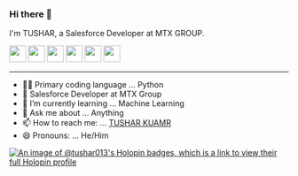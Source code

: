 ### Hi there 👋

 I'm TUSHAR, a Salesforce Developer at MTX GROUP.

[<img height="30" src="https://img.shields.io/badge/twitter-%231DA1F2.svg?&style=for-the-badge&logo=twitter&logoColor=white" />][twitter]
<a href="mailto:tushar13@outlook.in" style="text-decoration:none"><img height="30" src = "https://img.shields.io/badge/gmail-c14438?&style=for-the-badge&logo=gmail&logoColor=white"></a>
[<img height="30" src="https://img.shields.io/badge/linkedin-blue.svg?&style=for-the-badge&logo=linkedin&logoColor=white" />][LinkedIn]
[<img height="30" src = "https://img.shields.io/badge/Facebook-036be4.svg?&style=for-the-badge&logo=facebook&logoColor=white">][Facebook]
[<img height="30" src="https://play-lh.googleusercontent.com/9ASiwrVdio0I2i2Sd1UzRczyL81piJoKfKKBoC8PUm2q6565NMQwUJCuNGwH-enhm00" />][Instagram]
[<img height="30" src="https://img.shields.io/website?color=E74C3C&label=Portfolio%20Website&style=flat-square&up_message=TUSHAR%20KUMAR&url=https%3A%2F%2Ftusharkumar.live%2F"/>][TUSHAR KUMAR]

<hr />

[twitter]: https://twitter.com/_tushar13
[gmail]: https://gmail.com
[linkedin]: https://www.linkedin.com/in/tushar-kumar-972761191/
[Facebook]: https://www.facebook.com/profile.php?id=100002767658187
[Instagram]: https://www.instagram.com/tushar.kumar13/
[TUSHAR KUMAR]: https://tushar-013.github.io/TusharPortfolio/


- 👨‍💻 Primary coding language ... Python
- 🏢 Salesforce Developer at MTX Group
- 🌱 I’m currently learning ... Machine Learning
- 💬 Ask me about ... Anything
- 📫 How to reach me: ... [TUSHAR KUAMR](https://tushar-013.github.io/TusharPortfolio/index.html)
- 😄 Pronouns: ... He/Him

  
[![An image of @tushar013's Holopin badges, which is a link to view their full Holopin profile](https://holopin.me/tushar013)](https://holopin.io/@tushar013)

